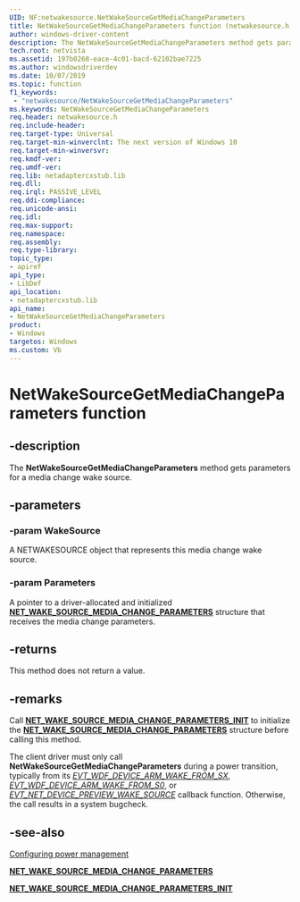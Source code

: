 ```yaml
---
UID: NF:netwakesource.NetWakeSourceGetMediaChangeParameters
title: NetWakeSourceGetMediaChangeParameters function (netwakesource.h)
author: windows-driver-content
description: The NetWakeSourceGetMediaChangeParameters method gets parameters for a media change wake source.
tech.root: netvista
ms.assetid: 197b0268-eace-4c01-bacd-62102bae7225
ms.author: windowsdriverdev
ms.date: 10/07/2019
ms.topic: function
f1_keywords:
 - "netwakesource/NetWakeSourceGetMediaChangeParameters"
ms.keywords: NetWakeSourceGetMediaChangeParameters
req.header: netwakesource.h
req.include-header:
req.target-type: Universal
req.target-min-winverclnt: The next version of Windows 10
req.target-min-winversvr:
req.kmdf-ver:
req.umdf-ver:
req.lib: netadaptercxstub.lib
req.dll:
req.irql: PASSIVE_LEVEL
req.ddi-compliance:
req.unicode-ansi:
req.idl:
req.max-support:
req.namespace:
req.assembly:
req.type-library: 
topic_type: 
- apiref
api_type: 
- LibDef
api_location: 
- netadaptercxstub.lib
api_name: 
- NetWakeSourceGetMediaChangeParameters
product: 
- Windows
targetos: Windows
ms.custom: Vb
---
```


# NetWakeSourceGetMediaChangeParameters function


## -description

The **NetWakeSourceGetMediaChangeParameters** method gets parameters for a media change wake source.

## -parameters

### -param WakeSource

A NETWAKESOURCE object that represents this media change wake source.

### -param Parameters

A pointer to a driver-allocated and initialized [**NET_WAKE_SOURCE_MEDIA_CHANGE_PARAMETERS**](../netwakesource/ns-netwakesource-_net_wake_source_media_change_parameters.md) structure that receives the media change parameters.

## -returns

This method does not return a value.

## -remarks

Call [**NET_WAKE_SOURCE_MEDIA_CHANGE_PARAMETERS_INIT**](../netwakesource/nf-netwakesource-net_wake_source_media_change_parameters_init.md) to initialize the [**NET_WAKE_SOURCE_MEDIA_CHANGE_PARAMETERS**](../netwakesource/ns-netwakesource-_net_wake_source_media_change_parameters.md) structure before calling this method.

The client driver must only call **NetWakeSourceGetMediaChangeParameters** during a power transition, typically from its *[EVT_WDF_DEVICE_ARM_WAKE_FROM_SX](../wdfdevice/nc-wdfdevice-evt_wdf_device_arm_wake_from_sx.md)*, *[EVT_WDF_DEVICE_ARM_WAKE_FROM_S0](../wdfdevice/nc-wdfdevice-evt_wdf_device_arm_wake_from_s0.md)*, or *[EVT_NET_DEVICE_PREVIEW_WAKE_SOURCE](../netdevice/nc-netdevice-evt_net_device_preview_wake_source.md)* callback function. Otherwise, the call results in a system bugcheck.

## -see-also

[Configuring power management](https://docs.microsoft.com/windows-hardware/drivers/netcx/configuring-power-management)

[**NET_WAKE_SOURCE_MEDIA_CHANGE_PARAMETERS**](../netwakesource/ns-netwakesource-_net_wake_source_wake_source_parameters.md)

[**NET_WAKE_SOURCE_MEDIA_CHANGE_PARAMETERS_INIT**](../netwakesource/nf-netwakesource-net_wake_source_media_change_parameters_init.md)
